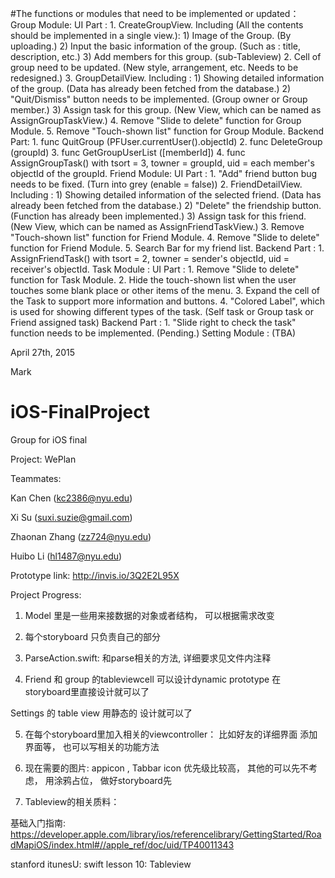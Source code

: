 #The functions or modules that need to be implemented or updated：
Group Module:
  UI Part :
    1. CreateGroupView. Including (All the contents should be implemented in a single view.): 
      1) Image of the Group. (By uploading.)
      2) Input the basic information of the group. (Such as : title, description, etc.)
      3) Add members for this group. (sub-Tableview)
    2. Cell of group need to be updated. (New style, arrangement, etc. Needs to be redesigned.)
    3. GroupDetailView. Including :
      1) Showing detailed information of the group. (Data has already been fetched from the database.)
      2) "Quit/Dismiss" button needs to be implemented. (Group owner or Group member.)
      3) Assign task for this group. (New View, which can be named as AssignGroupTaskView.)
    4. Remove "Slide to delete" function for Group Module.
    5. Remove "Touch-shown list" function for Group Module.
  Backend Part:
    1. func QuitGroup (PFUser.currentUser().objectId)
    2. func DeleteGroup (groupId)
    3. func GetGroupUserList ([memberId])
    4. func AssignGroupTask() with tsort = 3, towner = groupId, uid = each member's objectId of the groupId.
Friend Module:
  UI Part :
    1. "Add" friend button bug needs to be fixed. (Turn into grey (enable = false))
    2. FriendDetailView. Including :
      1) Showing detailed information of the selected friend. (Data has already been fetched from the database.)
      2) "Delete" the friendship button. (Function has already been implemented.)
      3) Assign task for this friend. (New View, which can be named as AssignFriendTaskView.)
    3. Remove "Touch-shown list" function for Friend Module.
    4. Remove "Slide to delete" function for Friend Module.
    5. Search Bar for my friend list.
  Backend Part :
    1. AssignFriendTask() with tsort = 2, towner = sender's objectId, uid = receiver's objectId.
Task Module :
  UI Part :
    1. Remove "Slide to delete" function for Task Module.
    2. Hide the touch-shown list when the user touches some blank place or other items of the menu.
    3. Expand the cell of the Task to support more information and buttons.
    4. "Colored Label", which is used for showing different types of the task. (Self task or Group task or Friend assigned task)
  Backend Part :
    1. "Slide right to check the task" function needs to be implemented. (Pending.)
Setting Module : (TBA)

April 27th, 2015

Mark

# iOS-FinalProject
Group for iOS final

Project: WePlan

Teammates:

Kan Chen (kc2386@nyu.edu)

Xi Su (suxi.suzie@gmail.com)

Zhaonan Zhang (zz724@nyu.edu)

Huibo Li (hl1487@nyu.edu)

Prototype link:
http://invis.io/3Q2E2L95X

Project Progress:

1. Model 里是一些用来接数据的对象或者结构， 可以根据需求改变

2. 每个storyboard 只负责自己的部分

3. ParseAction.swift: 和parse相关的方法, 详细要求见文件内注释

4. Friend 和 group 的tableviewcell 可以设计dynamic prototype 在storyboard里直接设计就可以了

Settings 的 table view 用静态的 设计就可以了

5.  在每个storyboard里加入相关的viewcontroller： 比如好友的详细界面  添加界面等， 也可以写相关的功能方法

6. 现在需要的图片: appicon , Tabbar icon 优先级比较高， 其他的可以先不考虑， 用涂鸦占位， 做好storyboard先

7. Tableview的相关质料：

基础入门指南: https://developer.apple.com/library/ios/referencelibrary/GettingStarted/RoadMapiOS/index.html#//apple_ref/doc/uid/TP40011343

stanford itunesU: swift lesson 10: Tableview
